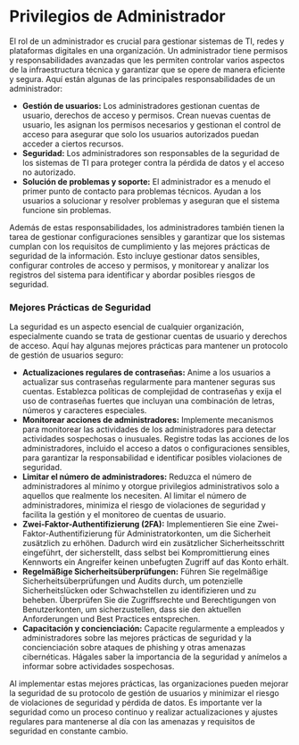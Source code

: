 # Privilegios de Administrador

El rol de un administrador es crucial para gestionar sistemas de TI, redes y plataformas digitales en una organización. Un administrador tiene permisos y responsabilidades avanzadas que les permiten controlar varios aspectos de la infraestructura técnica y garantizar que se opere de manera eficiente y segura. Aquí están algunas de las principales responsabilidades de un administrador:

* **Gestión de usuarios:** Los administradores gestionan cuentas de usuario, derechos de acceso y permisos. Crean nuevas cuentas de usuario, les asignan los permisos necesarios y gestionan el control de acceso para asegurar que solo los usuarios autorizados puedan acceder a ciertos recursos.
* **Seguridad:** Los administradores son responsables de la seguridad de los sistemas de TI para proteger contra la pérdida de datos y el acceso no autorizado.
* **Solución de problemas y soporte:** El administrador es a menudo el primer punto de contacto para problemas técnicos. Ayudan a los usuarios a solucionar y resolver problemas y aseguran que el sistema funcione sin problemas.

Además de estas responsabilidades, los administradores también tienen la tarea de gestionar configuraciones sensibles y garantizar que los sistemas cumplan con los requisitos de cumplimiento y las mejores prácticas de seguridad de la información. Esto incluye gestionar datos sensibles, configurar controles de acceso y permisos, y monitorear y analizar los registros del sistema para identificar y abordar posibles riesgos de seguridad.

### Mejores Prácticas de Seguridad

La seguridad es un aspecto esencial de cualquier organización, especialmente cuando se trata de gestionar cuentas de usuario y derechos de acceso. Aquí hay algunas mejores prácticas para mantener un protocolo de gestión de usuarios seguro:

* **Actualizaciones regulares de contraseñas:** Anime a los usuarios a actualizar sus contraseñas regularmente para mantener seguras sus cuentas. Establezca políticas de complejidad de contraseñas y exija el uso de contraseñas fuertes que incluyan una combinación de letras, números y caracteres especiales.
* **Monitorear acciones de administradores:** Implemente mecanismos para monitorear las actividades de los administradores para detectar actividades sospechosas o inusuales. Registre todas las acciones de los administradores, incluido el acceso a datos o configuraciones sensibles, para garantizar la responsabilidad e identificar posibles violaciones de seguridad.
* **Limitar el número de administradores:** Reduzca el número de administradores al mínimo y otorgue privilegios administrativos solo a aquellos que realmente los necesiten. Al limitar el número de administradores, minimiza el riesgo de violaciones de seguridad y facilita la gestión y el monitoreo de cuentas de usuario.
* **Zwei-Faktor-Authentifizierung (2FA):** Implementieren Sie eine Zwei-Faktor-Authentifizierung für Administratorkonten, um die Sicherheit zusätzlich zu erhöhen. Dadurch wird ein zusätzlicher Sicherheitsschritt eingeführt, der sicherstellt, dass selbst bei Kompromittierung eines Kennworts ein Angreifer keinen unbefugten Zugriff auf das Konto erhält.
* **Regelmäßige Sicherheitsüberprüfungen:** Führen Sie regelmäßige Sicherheitsüberprüfungen und Audits durch, um potenzielle Sicherheitslücken oder Schwachstellen zu identifizieren und zu beheben. Überprüfen Sie die Zugriffsrechte und Berechtigungen von Benutzerkonten, um sicherzustellen, dass sie den aktuellen Anforderungen und Best Practices entsprechen.
* **Capacitación y concienciación:** Capacite regularmente a empleados y administradores sobre las mejores prácticas de seguridad y la concienciación sobre ataques de phishing y otras amenazas cibernéticas. Hágales saber la importancia de la seguridad y anímelos a informar sobre actividades sospechosas.

Al implementar estas mejores prácticas, las organizaciones pueden mejorar la seguridad de su protocolo de gestión de usuarios y minimizar el riesgo de violaciones de seguridad y pérdida de datos. Es importante ver la seguridad como un proceso continuo y realizar actualizaciones y ajustes regulares para mantenerse al día con las amenazas y requisitos de seguridad en constante cambio.
